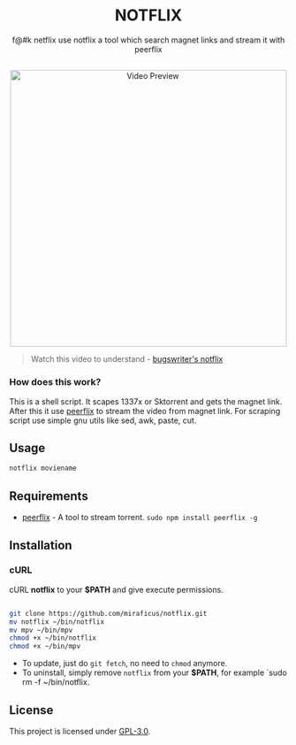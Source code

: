 <h1 align="center">NOTFLIX</h1>
<p align="center">f@#k netflix use notflix a tool which search magnet links and stream it with peerflix</p>

##
<p align="center">
<img src="./preview.gif" alt="Video Preview" width="500px">
</p>

> Watch this video to understand - [bugswriter's notflix](https://youtu.be/FbE19_omaWY)

### How does this work?

This is a shell script. It scapes 1337x or Sktorrent and gets the magnet link.
After this it use [peerflix](https://github.com/mafintosh/peerflix) to stream the video from magnet link.
For scraping script use simple gnu utils like sed, awk, paste, cut.

## Usage

```sh
notflix moviename
```

## Requirements

* [peerflix](https://github.com/mafintosh/peerflix) - A tool to stream torrent. `sudo npm install peerflix -g`

## Installation

### cURL
cURL **notflix** to your **$PATH** and give execute permissions.

```sh

git clone https://github.com/miraficus/notflix.git
mv notflix ~/bin/notflix
mv mpv ~/bin/mpv
chmod +x ~/bin/notflix
chmod +x ~/bin/mpv
```
- To update, just do `git fetch`, no need to `chmod` anymore.
- To uninstall, simply remove `notflix` from your **$PATH**, for example `sudo rm -f ~/bin/notflix.

## License
This project is licensed under [GPL-3.0](https://raw.githubusercontent.com/Illumina/licenses/master/gpl-3.0.txt).

